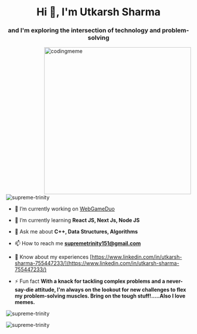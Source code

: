 <h1 align="center">Hi 👋, I'm Utkarsh Sharma</h1>
<h3 align="center">and I'm exploring the intersection of technology and problem-solving</h3>
<img align="right" alt="codingmeme" width="400" src="https://media.giphy.com/media/qgQUggAC3Pfv687qPC/giphy.gif">
<p align="left"> <img src="https://komarev.com/ghpvc/?username=supreme-trinity&label=Profile%20views&color=0e75b6&style=flat" alt="supreme-trinity" /> </p>

- 🔭 I’m currently working on [WebGameDuo](https://github.com/Supreme-Trinity/WebGameDuo)

- 🌱 I’m currently learning **React JS, Next Js, Node JS**

- 💬 Ask me about **C++, Data Structures, Algorithms**

- 📫 How to reach me **supremetrinity151@gmail.com**

- 📄 Know about my experiences [https://www.linkedin.com/in/utkarsh-sharma-755447233/](https://www.linkedin.com/in/utkarsh-sharma-755447233/)

- ⚡ Fun fact **With a knack for tackling complex problems and a never-say-die attitude, I'm always on the lookout for new challenges to flex my problem-solving muscles. Bring on the tough stuff!.....Also I love memes.**



<p><img align="center" src="https://github-readme-stats.vercel.app/api/top-langs?username=TechTonicShift&show_icons=true&locale=en&layout=compact" alt="supreme-trinity" /></p>

<p><img align="center" src="https://github-readme-streak-stats.herokuapp.com/?user=TechTonicShift&" alt="supreme-trinity" /></p>
